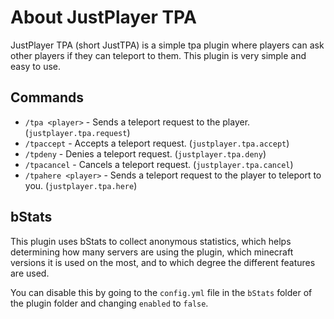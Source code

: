# About JustPlayer TPA

JustPlayer TPA (short JustTPA) is a simple tpa plugin where players can ask other players if
they can teleport to them. This plugin is very simple and easy to use.

## Commands

- `/tpa <player>` - Sends a teleport request to the player. (`justplayer.tpa.request`)
- `/tpaccept` - Accepts a teleport request. (`justplayer.tpa.accept`)
- `/tpdeny` - Denies a teleport request. (`justplayer.tpa.deny`)
- `/tpacancel` - Cancels a teleport request. (`justplayer.tpa.cancel`)
- `/tpahere <player>` - Sends a teleport request to the player to teleport to you. (`justplayer.tpa.here`)


## bStats

This plugin uses bStats to collect anonymous statistics, which helps determining how many servers are using the plugin,
which minecraft versions it is used on the most, and to which degree the different features are used.

You can disable this by going to the `config.yml` file in the `bStats` folder of the plugin folder and changing `enabled` to `false`.
